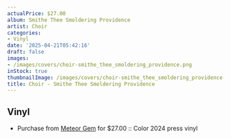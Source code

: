 ```yaml
---
actualPrice: $27.00
album: Smithe Thee Smoldering Providence
artist: Choir
categories:
- Vinyl
date: '2025-04-21T05:42:16'
draft: false
images:
- /images/covers/choir-smithe_thee_smoldering_providence.png
inStock: true
thumbnailImage: /images/covers/choir-smithe_thee_smoldering_providence-thumb.png
title: Choir - Smithe Thee Smoldering Providence
---
```


## Vinyl
* Purchase from [Meteor Gem](https://meteor-gem.com/products/choir-smithe-thee-smoldering-providence-lp) for $27.00 :: Color 2024 press vinyl
